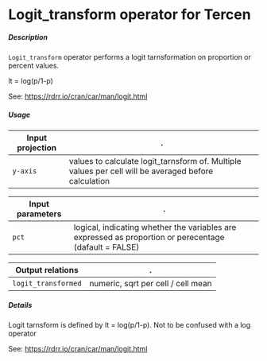 # Logit_transform operator for Tercen

##### Description

`Logit_transform` operator performs a logit tarnsformation on proportion or percent values. 

lt = log(p/1-p)

See: https://rdrr.io/cran/car/man/logit.html


##### Usage

Input projection|.
---|---
`y-axis` | values to calculate logit_tarnsform of. Multiple values per cell will be averaged before calculation

Input parameters|.
---|---
`pct`   | logical, indicating whether the variables are expressed as proportion or perecentage (dafault = FALSE)

Output relations|.
---|---
`logit_transformed`| numeric, sqrt per cell / cell mean

##### Details

Logit tarnsform is defined by lt = log(p/1-p). Not to be confused with a log operator

See: https://rdrr.io/cran/car/man/logit.html




 
 
